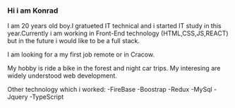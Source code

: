 ### Hi i am Konrad

I am 20 years old boy.I gratueted IT technical and i started IT study in this year.Currently i am working in Front-End technology (HTML,CSS,JS,REACT) but in the future i would like to be a full stack.

I am looking for a my first job remote or in Cracow.

My hobby is ride a bike in the forest and night car trips.
My interesing are widely understood web development.

Other technology which i worked:
-FireBase
-Boostrap
-Redux
-MySql
-Jquery
-TypeScript

